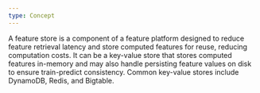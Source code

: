 ```yaml
---
type: Concept
---
```


A feature store is a component of a feature platform designed to reduce feature retrieval latency and store computed features for reuse, reducing computation costs. It can be a key-value store that stores computed features in-memory and may also handle persisting feature values on disk to ensure train-predict consistency. Common key-value stores include DynamoDB, Redis, and Bigtable.